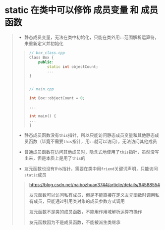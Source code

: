 

# static 在类中可以修饰 成员变量 和 成员函数

>
> * 静态成员变量，无法在类中初始化，只能在类外用`::`范围解析运算符，来重新定义并初始化
>
> > ```c++
> > // box_class.cpp
> > Class Box {
> >     public:
> >         static int objectCount;
> >         ...
> > }
> > 
> > 
> > // main.cpp
> > 
> > int Box::objectCount = 0;
> > 
> > ...
> > 
> > int main() {
> > ...    
> > }
> > ```
> > 
>
> * 静态成员函数没有`this`指针，所以只能访问静态成员变量和其他静态成员函数（毕竟不需要`this`指针，用`::`就可以访问），无法访问其他成员
>
> * 普通成员函数在访问其他成员时，隐含式地使用了`this`指针，虽然没写出来，但是本质上是用了`this`的
>
> * 友元函数也没有this指针，需要在类中用`friend`关键词声明，只能访问`static`成员
>
> > https://blog.csdn.net/naibozhuan3744/article/details/94588554
> > 
> > 友元函数可以访问私有成员，但是不能直接在定义友元函数时调用私有成员，只能通过引用类对象的成员参数方式调用
> > 
> > 友元函数不是类的成员函数，不能用作用域解析运算符操作
> > 
> > 
> > 友元函数因为不是成员函数，不能被派生类继承
>
> 
> 
> 






















